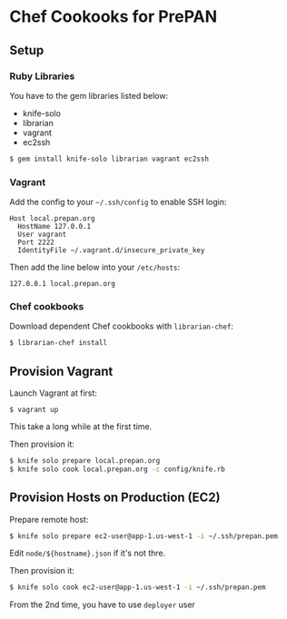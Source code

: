 # Chef Cookooks for PrePAN

## Setup

### Ruby Libraries

You have to the gem libraries listed below:

  * knife-solo
  * librarian
  * vagrant
  * ec2ssh

```sh
$ gem install knife-solo librarian vagrant ec2ssh
```

### Vagrant

Add the config to your `~/.ssh/config` to enable SSH login:

```
Host local.prepan.org
  HostName 127.0.0.1
  User vagrant
  Port 2222
  IdentityFile ~/.vagrant.d/insecure_private_key
```

Then add the line below into your `/etc/hosts`:

```
127.0.0.1 local.prepan.org
```

### Chef cookbooks

Download dependent Chef cookbooks with `librarian-chef`:

```sh
$ librarian-chef install
```

## Provision Vagrant

Launch Vagrant at first:

```
$ vagrant up
```

This take a long while at the first time.

Then provision it:

```sh
$ knife solo prepare local.prepan.org
$ knife solo cook local.prepan.org -c config/knife.rb
```

## Provision Hosts on Production (EC2)

Prepare remote host:

```sh
$ knife solo prepare ec2-user@app-1.us-west-1 -i ~/.ssh/prepan.pem
```

Edit `node/${hostname}.json` if it's not thre.

Then provision it:

```sh
$ knife solo cook ec2-user@app-1.us-west-1 -i ~/.ssh/prepan.pem
```

From the 2nd time, you have to use `deployer` user 
